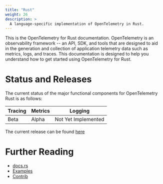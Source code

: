 ```yaml
---
title: "Rust"
weight: 26
description: >
  A language-specific implementation of OpenTelemetry in Rust.
---
```


This is the OpenTelemetry for Rust documentation. OpenTelemetry is an
observability framework -- an API, SDK, and tools that are designed to aid in
the generation and collection of application telemetry data such as metrics,
logs, and traces. This documentation is designed to help you understand how to
get started using OpenTelemetry for Rust.

# Status and Releases

The current status of the major functional components for OpenTelemetry Rust is
as follows:

| Tracing | Metrics | Logging |
| ------- | ------- | ------- |
| Beta    | Alpha   | Not Yet Implemented |

The current release can be found [here](https://github.com/open-telemetry/opentelemetry-rust/releases)

# Further Reading

- [docs.rs](https://docs.rs/opentelemetry)
- [Examples](https://github.com/open-telemetry/opentelemetry-rust/tree/main/examples)
- [Contrib](https://github.com/open-telemetry/opentelemetry-rust#ecosystem)
